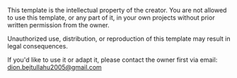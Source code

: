 This template is the intellectual property of the creator.
You are not allowed to use this template, or any part of it, in your own projects without prior written permission from the owner.

Unauthorized use, distribution, or reproduction of this template may result in legal consequences.

If you'd like to use it or adapt it, please contact the owner first via email: dion.bejtullahu2005@gmail.com


